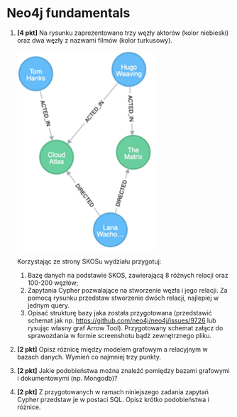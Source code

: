 # Neo4j fundamentals

1. **[4 pkt]** Na rysunku zaprezentowano trzy węzły aktorów (kolor niebieski) oraz dwa węzły z nazwami filmów (kolor turkusowy).

    ![Example](./graph.png)

    Korzystając ze strony SKOSu wydziału przygotuj:

    1. Bazę danych na podstawie SKOS, zawierającą 8 różnych relacji oraz 100-200 węzłów;
    2. Zapytania Cypher pozwalające na stworzenie węzła i jego relacji. Za pomocą rysunku przedstaw stworzenie dwóch relacji, najlepiej w jednym query.
    3. Opisać strukturę bazy jaka została przygotowana (przedstawić schemat jak np. https://github.com/neo4j/neo4j/issues/9726 lub rysując własny graf Arrow Tool). Przygotowany schemat załącz do sprawozdania w formie screenshotu bądź zewnętrznego pliku.

4. **[2 pkt]** Opisz różnicę między modelem grafowym a relacyjnym w bazach danych. Wymień co najmniej trzy punkty.
5. **[2 pkt]** Jakie podobieństwa można znaleźć pomiędzy bazami grafowymi i dokumentowymi (np. Mongodb)?
6. **[2 pkt]** Z przygotowanych w ramach niniejszego zadania zapytań Cypher przedstaw je w postaci SQL. Opisz krótko podobieństwa i różnice.
